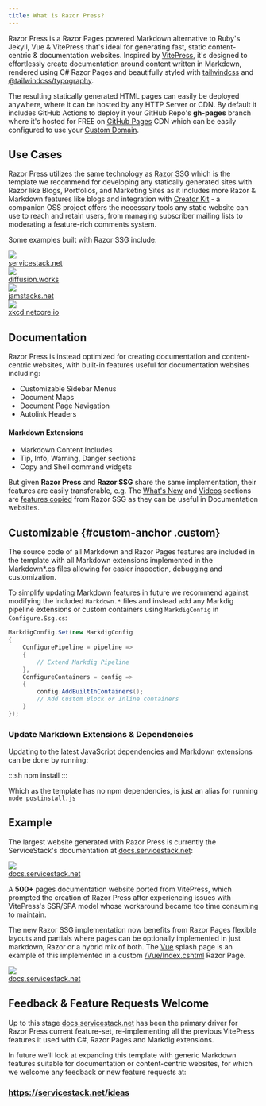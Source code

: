 ```yaml
---
title: What is Razor Press?
---
```



Razor Press is a Razor Pages powered Markdown alternative to Ruby's Jekyll, Vue & VitePress that's ideal for 
generating fast, static content-centric & documentation websites. Inspired by [VitePress](https://vitepress.dev), 
it's designed to effortlessly create documentation around content written in Markdown, rendered using C# Razor Pages
and beautifully styled with [tailwindcss](https://tailwindcss.com) and [@tailwindcss/typography](https://tailwindcss.com/docs/typography-plugin).

The resulting statically generated HTML pages can easily be deployed anywhere, where it can be hosted by any HTTP Server or CDN.
By default it includes GitHub Actions to deploy it your GitHub Repo's **gh-pages** branch where it's hosted for FREE
on [GitHub Pages](https://pages.github.com) CDN which can be easily configured to use your 
[Custom Domain](https://docs.github.com/en/pages/configuring-a-custom-domain-for-your-github-pages-site).

## Use Cases

Razor Press utilizes the same technology as 
[Razor SSG](https://razor-ssg.web-templates.io/posts/razor-ssg) which is the template we recommend for developing any
statically generated sites with Razor like Blogs, Portfolios, and Marketing Sites as it includes more Razor & Markdown 
features like blogs and integration with [Creator Kit](https://servicestack.net/creatorkit/) - a companion OSS project
offers the necessary tools any static website can use to reach and retain users, from managing subscriber mailing lists to 
moderating a feature-rich comments system.

Some examples built with Razor SSG include:

<div class="not-prose mt-8 grid grid-cols-2 gap-4">
    <a class="block group border dark:border-gray-800 hover:border-indigo-700 dark:hover:border-indigo-700 flex flex-col justify-between" href="https://servicestack.net">
        <img class="p-2" src="https://docs.servicestack.net/img/pages/ssg/servicestack.net-home-1440.png">
        <div class="bg-gray-50 dark:bg-gray-800 text-gray-600 dark:text-gray-300 font-semibold group-hover:bg-indigo-700 group-hover:text-white text-center py-2">servicestack.net</div>
    </a>
    <a class="block group border dark:border-gray-800 hover:border-indigo-700 dark:hover:border-indigo-700" href="https://diffusion.works">
        <div style="max-height:350px;overflow:hidden">
        <img class="p-2" src="https://servicestack.net/img/posts/vue-diffusion/vuediffusion-search.png"></div>
        <div class="bg-gray-50 dark:bg-gray-800 text-gray-600 dark:text-gray-300 font-semibold group-hover:bg-indigo-700 group-hover:text-white text-center py-2">diffusion.works</div>
    </a>
    <a class="block group border dark:border-gray-800 hover:border-indigo-700 dark:hover:border-indigo-700" href="https://jamstacks.net">
        <img class="p-2" src="https://docs.servicestack.net/img/pages/release-notes/v6.9/jamstacks-screenshot.png">
        <div class="bg-gray-50 dark:bg-gray-800 text-gray-600 dark:text-gray-300 font-semibold group-hover:bg-indigo-700 group-hover:text-white text-center py-2">jamstacks.net</div>
    </a>
    <a class="block group border dark:border-gray-800 hover:border-indigo-700 dark:hover:border-indigo-700" href="https://xkcd.netcore.io">
        <img class="p-2" src="https://docs.servicestack.net/img/pages/release-notes/v6.9/xkcd-screenshot.png">
        <div class="bg-gray-50 dark:bg-gray-800 text-gray-600 dark:text-gray-300 font-semibold group-hover:bg-indigo-700 group-hover:text-white text-center py-2">xkcd.netcore.io</div>
    </a>
</div>

## Documentation

Razor Press is instead optimized for creating documentation and content-centric websites, with built-in features useful
for documentation websites including:

 - Customizable Sidebar Menus
 - Document Maps
 - Document Page Navigation
 - Autolink Headers
 
#### Markdown Extensions
 
- Markdown Content Includes
- Tip, Info, Warning, Danger sections
- Copy and Shell command widgets

But given **Razor Press** and **Razor SSG** share the same implementation, their features are easily transferable, e.g.
The [What's New](/whatsnew) and [Videos](/videos) sections are 
[features copied](https://razor-ssg.web-templates.io/posts/razor-ssg#whats-new-feature) from Razor SSG as they can be
useful in Documentation websites.

## Customizable {#custom-anchor .custom}

The source code of all Markdown and Razor Pages features are included in the template with all Markdown extensions
implemented in the [Markdown*.cs](https://github.com/NetCoreTemplates/razor-press/tree/main/MyApp) files allowing for
easier inspection, debugging and customization.

To simplify updating Markdown features in future we recommend against modifying the included `Markdown.*` files and instead
add any Markdig pipeline extensions or custom containers using `MarkdigConfig` in `Configure.Ssg.cs`: 

```csharp
MarkdigConfig.Set(new MarkdigConfig
{
    ConfigurePipeline = pipeline =>
    {
        // Extend Markdig Pipeline
    },
    ConfigureContainers = config =>
    {
        config.AddBuiltInContainers();
        // Add Custom Block or Inline containers
    }
});
```

### Update Markdown Extensions & Dependencies

Updating to the latest JavaScript dependencies and Markdown extensions can be done by running:

:::sh
npm install
:::

Which as the template has no npm dependencies, is just an alias for running `node postinstall.js`

## Example

The largest website generated with Razor Press is currently the ServiceStack's documentation at 
[docs.servicestack.net](https://docs.servicestack.net):

<div class="not-prose mt-8 grid grid-cols-2 gap-4">
    <a class="block group border dark:border-gray-800 hover:border-indigo-700 dark:hover:border-indigo-700" href="https://docs.servicestack.net">
        <img class="p-2" src="https://docs.servicestack.net/img/pages/ssg/docs.servicestack.net.png">
        <div class="bg-gray-50 dark:bg-gray-800 text-gray-600 dark:text-gray-300 font-semibold group-hover:bg-indigo-700 group-hover:text-white text-center py-2">docs.servicestack.net</div>
    </a>
</div>

A **500+** pages documentation website ported from VitePress, which prompted the creation of Razor Press after
experiencing issues with VitePress's SSR/SPA model whose workaround became too time consuming to maintain.

The new Razor SSG implementation now benefits from Razor Pages flexible layouts and partials where pages can be optionally
implemented in just markdown, Razor or a hybrid mix of both. The [Vue](/vue/) splash page is an example of this implemented in a custom
[/Vue/Index.cshtml](https://github.com/NetCoreTemplates/razor-press/blob/main/MyApp/Pages/Vue/Index.cshtml) Razor Page.

<div class="not-prose mt-8 grid grid-cols-2 gap-4">
    <a class="block group border dark:border-gray-800 hover:border-indigo-700 dark:hover:border-indigo-700" href="/vue/">
        <img class="p-2" src="https://docs.servicestack.net/img/pages/ssg/razor-pages-vue.png">
        <div class="bg-gray-50 dark:bg-gray-800 text-gray-600 dark:text-gray-300 font-semibold group-hover:bg-indigo-700 group-hover:text-white text-center py-2">docs.servicestack.net</div>
    </a>
</div>

## Feedback & Feature Requests Welcome

Up to this stage [docs.servicestack.net](https://docs.servicestack.net) has been the primary driver for Razor Press 
current feature-set, re-implementing all the previous VitePress features it used with C#, Razor Pages and Markdig extensions. 

In future we'll look at expanding this template with generic Markdown features suitable for documentation or content-centric 
websites, for which we welcome any feedback or new feature requests at:

<div class="not-prose">
   <h3 class="m-0 py-8 text-3xl text-center text-blue-600"><a href="https://servicestack.net/ideas">https://servicestack.net/ideas</a></h3>
</div>
